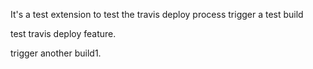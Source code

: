 It's a test extension to test the travis deploy process
trigger a test build

test travis deploy feature.

trigger another build1.
